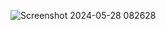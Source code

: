![Screenshot 2024-05-28 082628](https://github.com/manojiS02/Connect-4-Game/assets/121780088/07bfcb68-5193-41a5-83e3-3f972697a86f)
